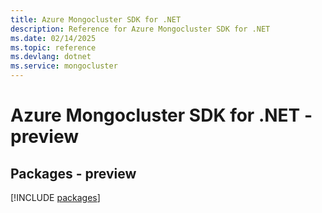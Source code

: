 ```yaml
---
title: Azure Mongocluster SDK for .NET
description: Reference for Azure Mongocluster SDK for .NET
ms.date: 02/14/2025
ms.topic: reference
ms.devlang: dotnet
ms.service: mongocluster
---
```

# Azure Mongocluster SDK for .NET - preview
## Packages - preview
[!INCLUDE [packages](mongocluster-index.md)]